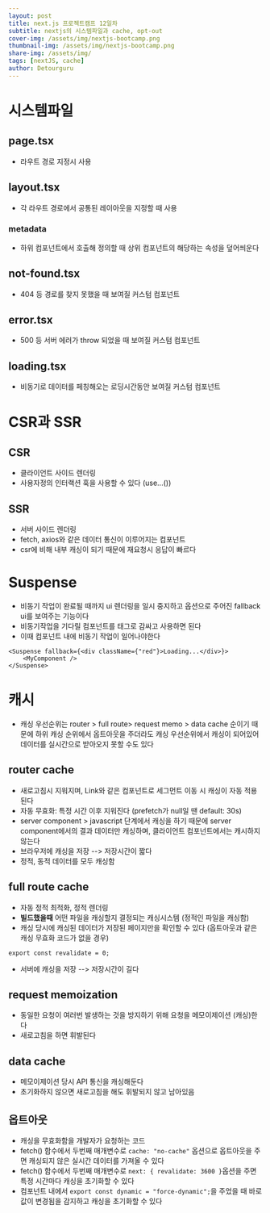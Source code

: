 ```yaml
---
layout: post
title: next.js 프로젝트캠프 12일차
subtitle: nextjs의 시스템파일과 cache, opt-out
cover-img: /assets/img/nextjs-bootcamp.png
thumbnail-img: /assets/img/nextjs-bootcamp.png
share-img: /assets/img/
tags: [nextJS, cache]
author: Detourguru
---
```


# 시스템파일

## page.tsx

- 라우트 경로 지정시 사용

## layout.tsx

- 각 라우트 경로에서 공통된 레이아웃을 지정할 때 사용

### metadata

- 하위 컴포넌트에서 호출해 정의할 때 상위 컴포넌트의 해당하는 속성을 덮어씌운다

## not-found.tsx

- 404 등 경로를 찾지 못했을 때 보여질 커스텀 컴포넌트

## error.tsx

- 500 등 서버 에러가 throw 되었을 때 보여질 커스텀 컴포넌트

## loading.tsx

- 비동기로 데이터를 페칭해오는 로딩시간동안 보여질 커스텀 컴포넌트

# CSR과 SSR

## CSR

- 클라이언트 사이드 렌더링
- 사용자정의 인터랙션 훅을 사용할 수 있다 (use...())

## SSR

- 서버 사이드 렌더링
- fetch, axios와 같은 데이터 통신이 이루어지는 컴포넌트
- csr에 비해 내부 캐싱이 되기 때문에 재요청시 응답이 빠르다

# Suspense

- 비동기 작업이 완료될 때까지 ui 렌더링을 일시 중지하고 옵션으로 주어진 fallback ui를 보여주는 기능이다
- 비동기작업을 기다릴 컴포넌트를 태그로 감싸고 사용하면 된다
- 이때 컴포넌트 내에 비동기 작업이 일어나야한다

```
<Suspense fallback={<div className={"red"}>Loading...</div>}>
    <MyComponent />
</Suspense>
```

# 캐시

- 캐싱 우선순위는 router > full route> request memo > data cache 순이기 때문에 하위 캐싱 순위에서 옵트아웃을 주더라도 캐싱 우선순위에서 캐싱이 되어있어 데이터를 실시간으로 받아오지 못할 수도 있다

## router cache

- 새로고침시 지워지며, Link와 같은 컴포넌트로 세그먼트 이동 시 캐싱이 자동 적용된다
- 자동 무효화: 특정 시간 이후 지워진다 (prefetch가 null일 땐 default: 30s)
- server component > javascript 단계에서 캐싱을 하기 때문에 server component에서의 결과 데이터만 캐싱하며, 클라이언트 컴포넌트에서는 캐시하지 않는다
- 브라우저에 캐싱을 저장 --> 저장시간이 짧다
- 정적, 동적 데이터를 모두 캐싱함

## full route cache

- 자동 정적 최적화, 정적 렌더링
- **빌드했을때** 어떤 파일을 캐싱할지 결정되는 캐싱시스템 (정적인 파일을 캐싱함)
- 캐싱 당시에 캐싱된 데이터가 저장된 페이지만을 확인할 수 있다 (옵트아웃과 같은 캐싱 무효화 코드가 없을 경우)

```
export const revalidate = 0;
```

- 서버에 캐싱을 저장 --> 저장시간이 길다

## request memoization

- 동일한 요청이 여러번 발생하는 것을 방지하기 위해 요청을 메모이제이션 (캐싱)한다
- 새로고침을 하면 휘발된다

## data cache

- 메모이제이션 당시 API 통신을 캐싱해둔다
- 초기화하지 않으면 새로고침을 해도 휘발되지 않고 남아있음

## 옵트아웃

- 캐싱을 무효화함을 개발자가 요청하는 코드
- fetch() 함수에서 두번째 매개변수로 `cache: "no-cache"` 옵션으로 옵트아웃을 주면 캐싱되지 않은 실시간 데이터를 가져올 수 있다
- fetch() 함수에서 두번째 매개변수로 `next: { revalidate: 3600 }`옵션을 주면 특정 시간마다 캐싱을 초기화할 수 있다
- 컴포넌트 내에서 `export const dynamic = "force-dynamic";`을 주었을 때 바로 값이 변경됨을 감지하고 캐싱을 초기화할 수 있다

